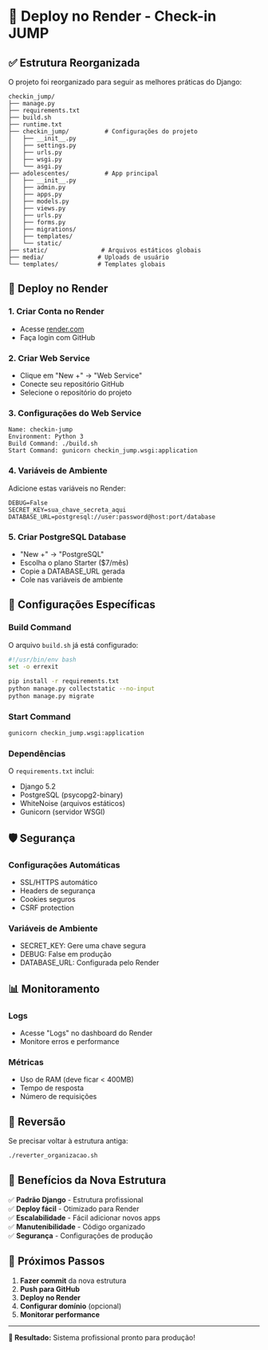 # 🚀 Deploy no Render - Check-in JUMP

## ✅ Estrutura Reorganizada

O projeto foi reorganizado para seguir as melhores práticas do Django:

```
checkin_jump/
├── manage.py
├── requirements.txt
├── build.sh
├── runtime.txt
├── checkin_jump/          # Configurações do projeto
│   ├── __init__.py
│   ├── settings.py
│   ├── urls.py
│   ├── wsgi.py
│   └── asgi.py
├── adolescentes/          # App principal
│   ├── __init__.py
│   ├── admin.py
│   ├── apps.py
│   ├── models.py
│   ├── views.py
│   ├── urls.py
│   ├── forms.py
│   ├── migrations/
│   ├── templates/
│   └── static/
├── static/               # Arquivos estáticos globais
├── media/               # Uploads de usuário
└── templates/           # Templates globais
```

## 🎯 Deploy no Render

### 1. **Criar Conta no Render**
- Acesse [render.com](https://render.com)
- Faça login com GitHub

### 2. **Criar Web Service**
- Clique em "New +" → "Web Service"
- Conecte seu repositório GitHub
- Selecione o repositório do projeto

### 3. **Configurações do Web Service**
```
Name: checkin-jump
Environment: Python 3
Build Command: ./build.sh
Start Command: gunicorn checkin_jump.wsgi:application
```

### 4. **Variáveis de Ambiente**
Adicione estas variáveis no Render:

```
DEBUG=False
SECRET_KEY=sua_chave_secreta_aqui
DATABASE_URL=postgresql://user:password@host:port/database
```

### 5. **Criar PostgreSQL Database**
- "New +" → "PostgreSQL"
- Escolha o plano Starter ($7/mês)
- Copie a DATABASE_URL gerada
- Cole nas variáveis de ambiente

## 🔧 Configurações Específicas

### **Build Command**
O arquivo `build.sh` já está configurado:
```bash
#!/usr/bin/env bash
set -o errexit

pip install -r requirements.txt
python manage.py collectstatic --no-input
python manage.py migrate
```

### **Start Command**
```bash
gunicorn checkin_jump.wsgi:application
```

### **Dependências**
O `requirements.txt` inclui:
- Django 5.2
- PostgreSQL (psycopg2-binary)
- WhiteNoise (arquivos estáticos)
- Gunicorn (servidor WSGI)

## 🛡️ Segurança

### **Configurações Automáticas**
- SSL/HTTPS automático
- Headers de segurança
- Cookies seguros
- CSRF protection

### **Variáveis de Ambiente**
- SECRET_KEY: Gere uma chave segura
- DEBUG: False em produção
- DATABASE_URL: Configurada pelo Render

## 📊 Monitoramento

### **Logs**
- Acesse "Logs" no dashboard do Render
- Monitore erros e performance

### **Métricas**
- Uso de RAM (deve ficar < 400MB)
- Tempo de resposta
- Número de requisições

## 🔄 Reversão

Se precisar voltar à estrutura antiga:
```bash
./reverter_organizacao.sh
```

## 🎉 Benefícios da Nova Estrutura

✅ **Padrão Django** - Estrutura profissional  
✅ **Deploy fácil** - Otimizado para Render  
✅ **Escalabilidade** - Fácil adicionar novos apps  
✅ **Manutenibilidade** - Código organizado  
✅ **Segurança** - Configurações de produção  

## 🚀 Próximos Passos

1. **Fazer commit** da nova estrutura
2. **Push para GitHub**
3. **Deploy no Render**
4. **Configurar domínio** (opcional)
5. **Monitorar performance**

---

**🎯 Resultado:** Sistema profissional pronto para produção! 